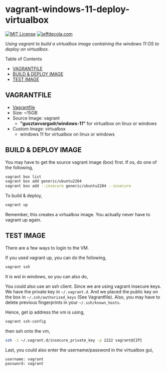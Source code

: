 # vagrant-windows-11-deploy-virtualbox

[![MIT License](https://img.shields.io/:license-mit-blue.svg)](https://jeffdecola.mit-license.org)
[![jeffdecola.com](https://img.shields.io/badge/website-jeffdecola.com-blue)](https://jeffdecola.com)

_Using vagrant to build a virtualbox image
containing the windows 11 OS
to deploy on virtualbox._

Table of Contents

* [VAGRANTFILE](https://github.com/JeffDeCola/my-vagrant-boxes/tree/master/virtualbox/vagrant-windows-11-deploy-virtualbox#vagrantfile)
* [BUILD & DEPLOY IMAGE](https://github.com/JeffDeCola/my-vagrant-boxes/tree/master/virtualbox/vagrant-windows-11-deploy-virtualbox#build--deploy-image)
* [TEST IMAGE](https://github.com/JeffDeCola/my-vagrant-boxes/tree/master/virtualbox/vagrant-windows-11-deploy-virtualbox#test-image)

## VAGRANTFILE

* [Vagrantfile](https://github.com/JeffDeCola/my-vagrant-boxes/blob/master/virtualbox/vagrant-windows-11-deploy-virtualbox/Vagrantfile)
* Size: ~15GB
* Source Image: vagrant
  * **"gusztavvargadr/windows-11"** for virtualbox on linux or windows
* Custom Image:  virtualbox
  * windows 11 for virtualbox on linux or windows

## BUILD & DEPLOY IMAGE

You may have to get the source vagrant image (box) first. If os, do one of the following,

```bash
vagrant box list
vagrant box add generic/ubuntu2204
vagrant box add --insecure generic/ubuntu2204 --insecure
```

To build & deploy,

```bash
vagrant up
```

Remember, this creates a virtualbox image.  You actually never have to
vagrant up again.

## TEST IMAGE

There are a few ways to login to the VM.

If you used vagrant up, you can do the following,

```bash
vagrant ssh
```

It is wsl in windows, so you can also do,

You could also use an ssh client. Since we are using
vagrant insecure keys. We have the private key in `~/.vagrant.d`.
And we placed the public key on the box in `~/.ssh/authorized_keys`
(See Vagrantfile). Also, you may have to delete previous fingerprints
in your `~/.ssh/known_hosts`.

Hence, get ip address the vm is using,

```bash
vagrant ssh-config
```

then ssh onto the vm,

```bash
ssh -i ~/.vagrant.d/insecure_private_key -p 2222 vagrant@{IP}
```

Last, you could also enter the username/password in the virtualbox gui,

```text
username: vagrant
password: vagrant
```
